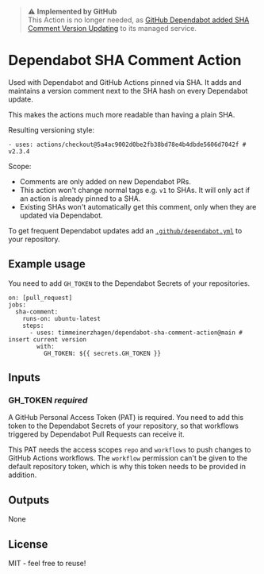 > :warning: **Implemented by GitHub** </br>
> This Action is no longer needed, as [GitHub Dependabot added SHA Comment Version Updating](https://github.blog/changelog/2022-10-31-dependabot-now-updates-comments-in-github-actions-workflows-referencing-action-versions/) to its managed service. 

# Dependabot SHA Comment Action

Used with Dependabot and GitHub Actions pinned via SHA. It adds and maintains a version comment next to the SHA hash on every Dependabot update. 

This makes the actions much more readable than having a plain SHA.

Resulting versioning style:

```
- uses: actions/checkout@5a4ac9002d0be2fb38bd78e4b4dbde5606d7042f # v2.3.4
```

Scope:

* Comments are only added on new Dependabot PRs. 
* This action won't change normal tags e.g. `v1` to SHAs. It will only act if an action is already pinned to a SHA.
* Existing SHAs won't automatically get this comment, only when they are updated via Dependabot. 

To get frequent Dependabot updates add an [`.github/dependabot.yml`](https://docs.github.com/en/code-security/supply-chain-security/keeping-your-dependencies-updated-automatically/configuration-options-for-dependency-updates) to your repository.

## Example usage

You need to add `GH_TOKEN` to the Dependabot Secrets of your repositories.

```
on: [pull_request]
jobs:
  sha-comment:
    runs-on: ubuntu-latest
    steps:
      - uses: timmeinerzhagen/dependabot-sha-comment-action@main # insert current version
        with:
          GH_TOKEN: ${{ secrets.GH_TOKEN }}
```

## Inputs

### GH_TOKEN *required*

A GitHub Personal Access Token (PAT) is required. You need to add this token to the Dependabot Secrets of your repository, so that workflows triggered by Dependabot Pull Requests can receive it.

This PAT needs the access scopes `repo` and `workflows` to push changes to GitHub Actions workflows. 
The `workflow` permission can't be given to the default repository token, which is why this token needs to be provided in addition.

## Outputs

None

## License

MIT - feel free to reuse!
